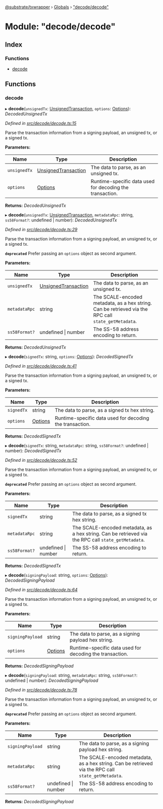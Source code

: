 [@substrate/txwrapper](../README.md) › [Globals](../globals.md) › ["decode/decode"](_decode_decode_.md)

# Module: "decode/decode"

## Index

### Functions

* [decode](_decode_decode_.md#decode)

## Functions

###  decode

▸ **decode**(`unsignedTx`: [UnsignedTransaction](../interfaces/_util_types_.unsignedtransaction.md), `options`: [Options](../interfaces/_util_options_.options.md)): *DecodedUnsignedTx*

*Defined in [src/decode/decode.ts:15](https://github.com/paritytech/txwrapper/blob/1b54171/src/decode/decode.ts#L15)*

Parse the transaction information from a signing payload, an unsigned tx, or a signed tx.

**Parameters:**

Name | Type | Description |
------ | ------ | ------ |
`unsignedTx` | [UnsignedTransaction](../interfaces/_util_types_.unsignedtransaction.md) | The data to parse, as an unsigned tx. |
`options` | [Options](../interfaces/_util_options_.options.md) | Runtime-specific data used for decoding the transaction.  |

**Returns:** *DecodedUnsignedTx*

▸ **decode**(`unsignedTx`: [UnsignedTransaction](../interfaces/_util_types_.unsignedtransaction.md), `metadataRpc`: string, `ss58Format?`: undefined | number): *DecodedUnsignedTx*

*Defined in [src/decode/decode.ts:29](https://github.com/paritytech/txwrapper/blob/1b54171/src/decode/decode.ts#L29)*

Parse the transaction information from a signing payload, an unsigned tx, or a signed tx.

**`deprecated`** Prefer passing an `options` object as second argument.

**Parameters:**

Name | Type | Description |
------ | ------ | ------ |
`unsignedTx` | [UnsignedTransaction](../interfaces/_util_types_.unsignedtransaction.md) | The data to parse, as an unsigned tx. |
`metadataRpc` | string | The SCALE-encoded metadata, as a hex string. Can be retrieved via the RPC call `state_getMetadata`. |
`ss58Format?` | undefined &#124; number | The SS-58 address encoding to return.  |

**Returns:** *DecodedUnsignedTx*

▸ **decode**(`signedTx`: string, `options`: [Options](../interfaces/_util_options_.options.md)): *DecodedSignedTx*

*Defined in [src/decode/decode.ts:41](https://github.com/paritytech/txwrapper/blob/1b54171/src/decode/decode.ts#L41)*

Parse the transaction information from a signing payload, an unsigned tx, or a signed tx.

**Parameters:**

Name | Type | Description |
------ | ------ | ------ |
`signedTx` | string | The data to parse, as a signed tx hex string. |
`options` | [Options](../interfaces/_util_options_.options.md) | Runtime-specific data used for decoding the transaction.  |

**Returns:** *DecodedSignedTx*

▸ **decode**(`signedTx`: string, `metadataRpc`: string, `ss58Format?`: undefined | number): *DecodedSignedTx*

*Defined in [src/decode/decode.ts:52](https://github.com/paritytech/txwrapper/blob/1b54171/src/decode/decode.ts#L52)*

Parse the transaction information from a signing payload, an unsigned tx, or a signed tx.

**`deprecated`** Prefer passing an `options` object as second argument.

**Parameters:**

Name | Type | Description |
------ | ------ | ------ |
`signedTx` | string | The data to parse, as a signed tx hex string. |
`metadataRpc` | string | The SCALE-encoded metadata, as a hex string. Can be retrieved via the RPC call `state_getMetadata`. |
`ss58Format?` | undefined &#124; number | The SS-58 address encoding to return.  |

**Returns:** *DecodedSignedTx*

▸ **decode**(`signingPayload`: string, `options`: [Options](../interfaces/_util_options_.options.md)): *DecodedSigningPayload*

*Defined in [src/decode/decode.ts:64](https://github.com/paritytech/txwrapper/blob/1b54171/src/decode/decode.ts#L64)*

Parse the transaction information from a signing payload, an unsigned tx, or a signed tx.

**Parameters:**

Name | Type | Description |
------ | ------ | ------ |
`signingPayload` | string | The data to parse, as a signing payload hex string. |
`options` | [Options](../interfaces/_util_options_.options.md) | Runtime-specific data used for decoding the transaction.  |

**Returns:** *DecodedSigningPayload*

▸ **decode**(`signingPayload`: string, `metadataRpc`: string, `ss58Format?`: undefined | number): *DecodedSigningPayload*

*Defined in [src/decode/decode.ts:78](https://github.com/paritytech/txwrapper/blob/1b54171/src/decode/decode.ts#L78)*

Parse the transaction information from a signing payload, an unsigned tx, or a signed tx.

**`deprecated`** Prefer passing an `options` object as second argument.

**Parameters:**

Name | Type | Description |
------ | ------ | ------ |
`signingPayload` | string | The data to parse, as a signing payload hex string. |
`metadataRpc` | string | The SCALE-encoded metadata, as a hex string. Can be retrieved via the RPC call `state_getMetadata`. |
`ss58Format?` | undefined &#124; number | The SS-58 address encoding to return.  |

**Returns:** *DecodedSigningPayload*
